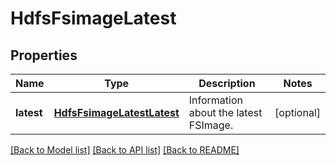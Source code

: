 # HdfsFsimageLatest

## Properties
Name | Type | Description | Notes
------------ | ------------- | ------------- | -------------
**latest** | [**HdfsFsimageLatestLatest**](HdfsFsimageLatestLatest.md) | Information about the latest FSImage. | [optional] 

[[Back to Model list]](../README.md#documentation-for-models) [[Back to API list]](../README.md#documentation-for-api-endpoints) [[Back to README]](../README.md)



